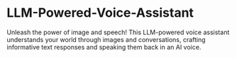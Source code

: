 # LLM-Powered-Voice-Assistant
Unleash the power of image and speech! This LLM-powered voice assistant understands your world through images and conversations, crafting informative text responses and speaking them back in an AI voice.
